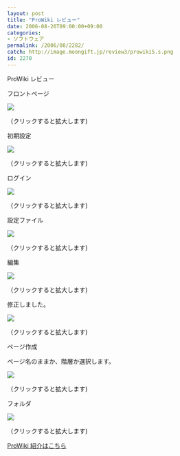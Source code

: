 ```yaml
---
layout: post
title: "ProWiki レビュー"
date: 2006-08-26T09:00:00+09:00
categories:
- ソフトウェア
permalink: /2006/08/2282/
catch: http://image.moongift.jp/review3/prowiki5.s.png
id: 2270
---
```

ProWiki レビュー  
<!--more-->

フロントページ

  

[![](http://image.moongift.jp/review3/prowiki1.s.png)](http://image.moongift.jp/review3/prowiki1.png)  
  
（クリックすると拡大します)

  

初期設定

  

[![](http://image.moongift.jp/review3/prowiki2.s.png)](http://image.moongift.jp/review3/prowiki2.png)  
  
（クリックすると拡大します)

  

ログイン

  

[![](http://image.moongift.jp/review3/prowiki3.s.png)](http://image.moongift.jp/review3/prowiki3.png)  
  
（クリックすると拡大します)

  

設定ファイル

  

[![](http://image.moongift.jp/review3/prowiki4.s.png)](http://image.moongift.jp/review3/prowiki4.png)  
  
（クリックすると拡大します)

  

編集

  

[![](http://image.moongift.jp/review3/prowiki5.s.png)](http://image.moongift.jp/review3/prowiki5.png)  
  
（クリックすると拡大します)

  

修正しました。

  

[![](http://image.moongift.jp/review3/prowiki6.s.png)](http://image.moongift.jp/review3/prowiki6.png)  
  
（クリックすると拡大します)

  

ページ作成

  

ページ名のままか、階層か選択します。

  

[![](http://image.moongift.jp/review3/prowiki7.s.png)](http://image.moongift.jp/review3/prowiki7.png)  
  
（クリックすると拡大します)

  

フォルダ

  

[![](http://image.moongift.jp/review3/prowiki8.s.png)](http://image.moongift.jp/review3/prowiki8.png)  
  
（クリックすると拡大します)

  

[ProWiki 紹介はこちら](http://oss.moongift.jp/intro/i-2278.html)

